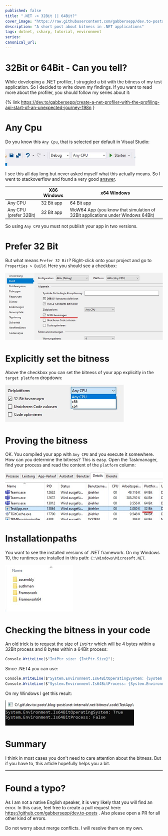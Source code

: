 ```yaml
---
published: false
title: ".NET -> 32Bit || 64Bit?"
cover_image: "https://raw.githubusercontent.com/gabbersepp/dev.to-posts/master/blog-posts/intellisense-for-cypress-fixture-files/assets/your-asset.png"
description: "A short post about bitness in .NET applications"
tags: dotnet, csharp, tutorial, environment
series:
canonical_url:
---
```


#  32Bit or 64Bit - Can  you tell?
While developing a .NET profiler, I struggled a bit with the bitness of my test application. So I decided to write down my findings. If you want to read more about the profiler, you should follow my series about it:

{% link https://dev.to/gabbersepp/create-a-net-profiler-with-the-profiling-api-start-of-an-unexpected-journey-198n }

# Any Cpu
Do you know this `Any Cpu`, that is selected per default in Visual Studio:

![](./assets/any-cpu-jpg.JPG)

I see this all day long but never asked myself what this actually means. So I went to stackoverflow and found a very good [answer](https://stackoverflow.com/a/41766077/9809950).

||X86 Windows|x64 Windows|
|---|---|---|
|Any CPU|32 Bit app|64 Bit app|
|Any CPU (prefer 32Bit)|32 Bit app|WoW64 App (you know that simulation of 32Bit applications under Windows 64Bit)|

So using `Any CPU` you must not publish your app in two versions.

# Prefer 32 Bit
But what means `Prefer 32 Bit`? Right-click onto your project and go to `Properties > Build`. Here you should see a checkbox:

![](./assets/prefer-32bit.jpg)

# Explicitly set the bitness
Above the checkbox you can set the bitness of your app explicitly in the `target platform` dropdown:

![](./assets/bitness-selection.jpg)

# Proving the bitness
OK. You compiled your app with `Any CPU` and you execute it somewhere. How can you determine the bitness? This is easy. Open the Taskmanager, find your process and read the content of the `platform` column:

![](./assets/taskmanager.jpg)

# Installationpaths
You want to see the installed versions of .NET framework. On my Windows 10, the runtimes are installed in this path: `C:\Windows\Microsoft.NET`.

![](./assets/install-path.jpg)

# Checking the bitness in your code
An old trick is to request the size of `IntPtr` which will be 4 bytes within a 32Bit process and 8 bytes within a 64Bit process:

```cs
Console.WriteLine($"IntPtr size: {IntPtr.Size}");
```

Since .NET4 you can use:

```cs
Console.WriteLine($"System.Environment.Is64BitOperatingSystem: {System.Environment.Is64BitOperatingSystem}");
Console.WriteLine($"System.Environment.Is64BitProcess: {System.Environment.Is64BitProcess}");
```

On my Windows I get this result:

![](./assets/system_environment.jpg)

# Summary
I think in most cases you don't need to care attention about the bitness. But if you have to, this article hopefully helps you a bit.

----

# Found a typo?
As I am not a native English speaker, it is very likely that you will find an error. In this case, feel free to create a pull request here: https://github.com/gabbersepp/dev.to-posts . Also please open a PR for all other kind of errors.

Do not worry about merge conflicts. I will resolve them on my own. 
